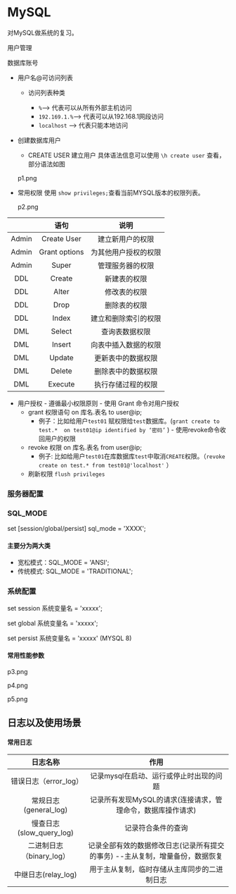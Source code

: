 # MySQL

  对MySQL做系统的复习。

用户管理

数据库账号

- 用户名@可访问列表

  - 访问列表种类

    - `%`--> 代表可以从所有外部主机访问
    - `192.169.1.%`--> 代表可以从192.168.1网段访问
    - `localhost` --> 代表只能本地访问

- 创建数据库用户

  - CREATE USER 建立用户 具体语法信息可以使用 `\h create user` 查看，部分语法如图 

  p1.png

- 常用权限  使用 `show privileges;`查看当前MYSQL版本的权限列表。

  p2.png

|       |     语句      |         说明         |
| :---: | :-----------: | :------------------: |
| Admin |  Create User  |   建立新用户的权限   |
| Admin | Grant options | 为其他用户授权的权限 |
| Admin |     Super     |   管理服务器的权限   |
|  DDL  |    Create     |     新建表的权限     |
|  DDL  |     Alter     |     修改表的权限     |
|  DDL  |     Drop      |     删除表的权限     |
|  DDL  |     Index     | 建立和删除索引的权限 |
|  DML  |    Select     |    查询表数据权限    |
|  DML  |    Insert     | 向表中插入数据的权限 |
|  DML  |    Update     |  更新表中的数据权限  |
|  DML  |    Delete     |  删除表中的数据权限  |
|  DML  |    Execute    |  执行存储过程的权限  |

   - 	用户授权
      - 	遵循最小权限原则
      - 	使用 Grant 命令对用户授权
           - 	grant 权限语句 on 库名.表名 to user@ip;
                 - 	例子：比如给用户`test01` 赋权限给`test`数据库。(`grant create to test.*  on test01@ip identified by ‘密码’` )
      - 	使用revoke命令收回用户的权限
         - 	revoke 权限 on 库名.表名 from user@ip;
            - 	例子: 比如给用户`test01`在库数据库`test`中取消`CREATE`权限。（`revoke create on test.* from test01@'localhost'`  ）
         - 	刷新权限  `flush privileges`



### 服务器配置

### SQL_MODE

set [session/global/persist] sql_mode = 'XXXX';

#### 主要分为两大类

- 宽松模式：SQL_MODE = 'ANSI';   
- 传统模式:  SQL_MODE = 'TRADITIONAL';



### 系统配置

set session 系统变量名 = 'xxxxx';

set global 系统变量名 = 'xxxxx';

set persist 系统变量名 = 'xxxxx' (MYSQL 8)



#### 常用性能参数

p3.png

p4.png

p5.png



## 日志以及使用场景

#### 常用日志

|         日志名称         |                             作用                             |
| :----------------------: | :----------------------------------------------------------: |
|  错误日志（error_log）   |           记录mysql在启动、运行或停止时出现的问题            |
|  常规日志(general_log)   | 记录所有发现MySQL的请求(连接请求，管理命令，数据库操作请求)  |
| 慢查日志(slow_query_log) |                      记录符合条件的查询                      |
| 二进制日志（binary_log） | 记录全部有效的数据修改日志(记录所有提交的事务) --主从复制，增量备份，数据恢复 |
|   中继日志(relay_log)    |         用于主从复制，临时存储从主库同步的二进制日志         |







